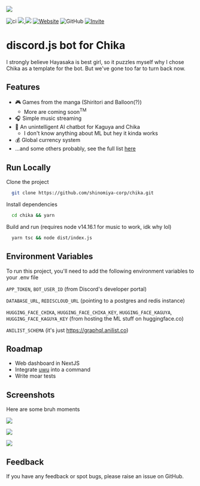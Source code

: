 ![](https://i.imgur.com/qNZOPv2.png)

<p>
  <a><img alt="ci" src="https://github.com/shinomiya-corp/chika/actions/workflows/ci.yml/badge.svg"/></a>
  <a href="https://codecov.io/gh/shinomiya-corp/chika"> <img src="https://codecov.io/gh/shinomiya-corp/chika/branch/dev/graph/badge.svg?token=F09KC3VESU"/> </a>
  <a href="https://codeclimate.com/github/shinomiya-corp/chika-bot/maintainability"><img src="https://api.codeclimate.com/v1/badges/b8793d37cbbbde8f1e96/maintainability" /></a>
  <a href="https://www.chikawara.xyz"><img alt="Website" src="https://img.shields.io/website?url=https%3A%2F%2Fwww.chikawara.xyz"></a>
  <a><img alt="GitHub" src="https://img.shields.io/github/license/shinomiya-corp/chika"></a>
  <a href="https://discord.com/api/oauth2/authorize?client_id=843481025459519528&permissions=540018688&scope=bot"><img alt="Invite" src="https://img.shields.io/static/v1?logo=discord&label=invite&message=Chika&color=f2d5da"></a>
<p/>

# discord.js bot for Chika

I strongly believe Hayasaka is best girl, so it puzzles myself why I chose Chika as a template for the bot. But we've gone too far to turn back now.

## Features

- 🎮 Games from the manga (Shiritori and Balloon(?))
  - More are coming soon<sup>TM</sup>
- 🎧 Simple music streaming
- 🦜 An unintelligent AI chatbot for Kaguya and Chika
  - I don't know anything about ML but hey it kinda works
- 💰 Global currency system
- ...and some others probably, see the full list [here](https://www.chikawara.xyz/commands)

## Run Locally

Clone the project

```bash
  git clone https://github.com/shinomiya-corp/chika.git
```

Install dependencies

```bash
  cd chika && yarn
```

Build and run (requires node v14.16.1 for music to work, idk why lol)

```bash
  yarn tsc && node dist/index.js
```

## Environment Variables

To run this project, you'll need to add the following environment variables to your .env file

`APP_TOKEN`, `BOT_USER_ID` (from Discord's developer portal)

`DATABASE_URL`, `REDISCLOUD_URL` (pointing to a postgres and redis instance)

`HUGGING_FACE_CHIKA`, `HUGGING_FACE_CHIKA_KEY`, `HUGGING_FACE_KAGUYA`, `HUGGING_FACE_KAGUYA_KEY` (from hosting the ML stuff on huggingface.co)

`ANILIST_SCHEMA` (it's just https://graphql.anilist.co)

## Roadmap

- Web dashboard in NextJS
- Integrate [uwu](https://github.com/Daniel-Liu-c0deb0t/uwu) into a command
- Write moar tests

## Screenshots

Here are some bruh moments

![](https://i.imgur.com/f04jOgr.png)

![](https://i.imgur.com/m5F6ows.png)

![](https://i.imgur.com/UQZxD0E.png)

## Feedback

If you have any feedback or spot bugs, please raise an issue on GitHub.
